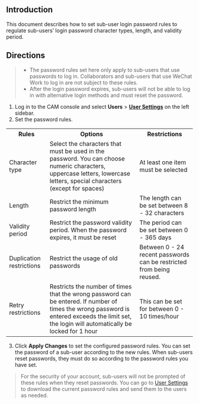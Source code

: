 ## Introduction
This document describes how to set sub-user login password rules to regulate sub-users’ login password character types, length, and validity period.

## Directions
> 
> - The password rules set here only apply to sub-users that use passwords to log in. Collaborators and sub-users that use WeChat Work to log in are not subject to these rules.
> - After the login password expires, sub-users will not be able to log in with alternative login methods and must reset the password.

1. Log in to the CAM console and select **Users** > **[User Settings](https://console.cloud.tencent.com/cam/security/subAccount)** on the left sidebar.
2. Set the password rules.

<table>
<tr><th "width:20%;">Rules</th "width:40%;"><th>Options</th><th>Restrictions</th></tr>
<tr><td>Character type</td><td>Select the characters that must be used in the password. You can choose numeric characters, uppercase letters, lowercase letters, special characters (except for spaces)</td><td> At least one item must be selected
</td></tr>
<tr><td>Length</td><td>Restrict the minimum password length</td><td>  
  The length can be set between 8 - 32 characters
</td></tr>
<tr><td>Validity period</td><td> Restrict the password validity period. When the password expires, it must be reset</td><td>   
The period can be set between 0 - 365 days</td></tr>
<tr><td>Duplication restrictions</td><td>Restrict the usage of old passwords</td><td>    
  Between 0 - 24 recent passwords can be restricted from being reused.</td></tr>
<tr><td>Retry restrictions</td><td>Restricts the number of times that the wrong password can be entered. If number of times the wrong password is entered exceeds the limit set, the login will automatically be locked for 1 hour</td><td>  
This can be set for between 0 - 10 times/hour</td></tr>
</table>

3. Click **Apply Changes** to set the configured password rules. You can set the password of a sub-user according to the new rules. When sub-users reset passwords, they must do so according to the password rules you have set.
> For the security of your account, sub-users will not be prompted of these rules when they reset passwords. You can go to [User Settings](https://console.cloud.tencent.com/cam/security/subAccount) to download the current password rules and send them to the users as needed.
